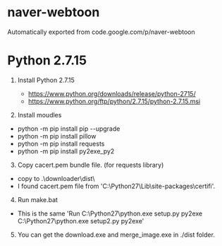 # naver-webtoon
Automatically exported from code.google.com/p/naver-webtoon

# Python 2.7.15
1. Install Python 2.7.15
	- https://www.python.org/downloads/release/python-2715/
	- https://www.python.org/ftp/python/2.7.15/python-2.7.15.msi

2. Install moudles
  * python -m pip install pip --upgrade
  * python -m pip install pillow
  * python -m pip install requests
  * python -m pip install py2exe_py2

3. Copy cacert.pem bundle file. (for requests library)
  * copy to .\downloader\dist\
  * I found cacert.pem file from 'C:\Python27\Lib\site-packages\certifi'.


4. Run make.bat
  * This is the same 'Run C:\Python27\python.exe setup.py py2exe C:\Python27\python.exe setup2.py py2exe'

5. You can get the download.exe and merge_image.exe in ./dist folder.
